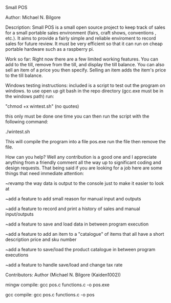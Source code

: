 Small POS


Author: Michael N. Bilgore


Description:
	Small POS is a small open source project to keep track of sales
for a small portable sales environment (fairs, craft shows, conventions
, etc.).  It aims to provide a fairly simple and reliable enviroment to
record sales for future review.  It must be very efficient so that it 
can run on cheap portable hardware such as a raspberry pi.


Work so far:
Right now there are a few limited working features.  You can add to the
till, remove from the till, and display the till balance.  You can also
sell an item of a price you then specify.  Selling an item adds the
item's price to the till balance.


Windows testing instructions:
included is a script to test out the program on windows.  to use
open up git bash in the repo directory (gcc.exe must be in the
windows path) run: 

"chmod +x wintest.sh" (no quotes) 

this only
must be done one time you can then run the script with the following
command:

./wintest.sh

This will compile the program into a file pos.exe run the file then
remove the file.

How can you help?
Well any contribution is a good one and I appreciate anything from
a friendly comment all the way up to significant coding and design
requests.  That being said if you are looking for a job here are
some things that need immediate attention: 

~revamp the way data is output to the console just to make it easier to look at

~add a feature to add small reason for manual input and outputs

~add a feature to record and print a history of sales and manual input/outputs

~add a feature to save and load data in between program execution

~add a feature to add an item to a "catalogue" of items that all have a short description price and sku number

~add a feature to save/load the product catalogue in between program executions

~add a feature to handle save/load and change tax rate



Contributors:
Author (Michael N. Bilgore (Kaiden1002))



mingw compile:
	gcc pos.c functions.c -o pos.exe
	
	
gcc compile:
	gcc pos.c functions.c -o pos